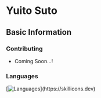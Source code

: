 # Yuito Suto
## Basic Information


### Contributing
- Coming Soon...!

### Languages
[![Languages](https://skillicons.dev/icons?i=html,css,js,react,nextjs,ruby,rails,)](https://skillicons.dev)
